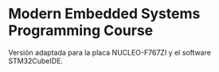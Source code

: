 # Modern Embedded Systems Programming Course

Versión adaptada para la placa NUCLEO-F767ZI y el software STM32CubeIDE.
